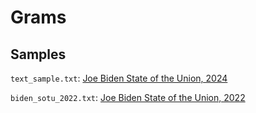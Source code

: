# Grams

## Samples

`text_sample.txt`: [Joe Biden State of the Union, 2024](https://www.whitehouse.gov/briefing-room/speeches-remarks/2024/03/07/remarks-of-president-joe-biden-state-of-the-union-address-as-prepared-for-delivery-2/)

`biden_sotu_2022.txt`: [Joe Biden State of the Union, 2022](https://gist.github.com/fzliu/973bb1d659a740b1d78a659f90be4a02)
